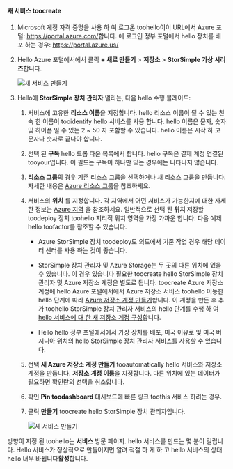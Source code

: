 #### <a name="toocreate-a-new-service"></a>새 서비스 toocreate

1.  Microsoft 계정 자격 증명을 사용 하 여 로그온 toohello이이 URL에서 Azure 포털: <https://portal.azure.com/>합니다. 에 로그인 정부 포털에서 hello 장치를 배포 하는 경우: <https://portal.azure.us/>

2.  Hello Azure 포털에서에서 클릭 **+ 새로 만들기** &gt; **저장소** &gt; **StorSimple 가상 시리즈**합니다.

    ![새 서비스 만들기](./media/storsimple-virtual-array-create-new-service/createnewservice2.png) 

3.  Hello에 **StorSimple 장치 관리자** 열리는, 다음 hello 수행 블레이드:

    1.  서비스에 고유한 **리소스 이름**을 지정합니다. hello 리소스 이름이 될 수 있는 친숙 한 이름이 tooidentify hello 서비스를 사용 합니다. hello 이름은 문자, 숫자 및 하이픈 일 수 있는 2 ~ 50 자 포함할 수 있습니다. hello 이름은 시작 하 고 문자나 숫자로 끝나야 합니다.

    2.  선택 된 **구독** hello 드롭 다운 목록에서 합니다. hello 구독은 결제 계정 연결된 tooyour입니다. 이 필드는 구독이 하나만 있는 경우에는 나타나지 않습니다.

    3.  **리소스 그룹**의 경우 기존 리소스 그룹을 선택하거나 새 리소스 그룹을 만듭니다. 자세한 내용은 [Azure 리소스 그룹](https://azure.microsoft.com/documentation/articles/virtual-machines-windows-infrastructure-resource-groups-guidelines/)을 참조하세요.

    4.  서비스의 **위치** 를 지정합니다. 각 지역에서 어떤 서비스가 가능한지에 대한 자세한 정보는 [Azure 지역](https://azure.microsoft.com/regions/#services) 을 참조하세요. 일반적으로 선택 된 **위치** 저장할 toodeploy 장치 toohello 지리적 위치 영역을 가장 가까운 합니다. 다음 예제 hello toofactor를 참조할 수 있습니다.

        -   Azure StorSimple 장치 toodeploy도 의도에서 기존 작업 경우 해당 데이터 센터를 사용 하는 것이 좋습니다.

        -   StorSimple 장치 관리자 및 Azure Storage는 두 곳의 다른 위치에 있을 수 있습니다. 이 경우 있습니다 필요한 toocreate hello StorSimple 장치 관리자 및 Azure 저장소 계정은 별도로 됩니다. toocreate Azure 저장소 계정에 hello Azure 포털에서에서 Azure 저장소 서비스 toohello 이동한 hello 단계에 따라 [Azure 저장소 계정 만들기](https://azure.microsoft.com/documentation/articles/storage-create-storage-account/#create-a-storage-account)합니다. 이 계정을 만든 후 추가 toohello StorSimple 장치 관리자 서비스의 hello 단계를 수행 하 여 [hello 서비스에 대 한 새 저장소 계정 구성](https://azure.microsoft.com/en-us/documentation/articles/storsimple-deployment-walkthrough/#configure-a-new-storage-account-for-the-service)합니다.

        -   Hello hello 정부 포털에서에서 가상 장치를 배포, 미국 이유로 및 미국 버지니아 위치의 hello StorSimple 장치 관리자 서비스를 사용할 수 있습니다.

    5.  선택 **새 Azure 저장소 계정 만들기** tooautomatically hello 서비스와 저장소 계정을 만듭니다. **저장소 계정 이름**을 지정합니다. 다른 위치에 있는 데이터가 필요하면 확인란의 선택을 취소합니다.

    6.  확인 **Pin toodashboard** 대시보드에 빠른 링크 toothis 서비스 하려는 경우.

    7.  클릭 **만들기** toocreate hello StorSimple 장치 관리자입니다.

        ![새 서비스 만들기](./media/storsimple-virtual-array-create-new-service/createnewservice4.png)  

방향이 지정 된 toohello는 **서비스** 방문 페이지. hello 서비스를 만드는 몇 분이 걸립니다. Hello 서비스가 정상적으로 만들어지면 알려 적절 하 게 하 고 hello 서비스의 상태 hello 너무 바뀝니다**활성**합니다.


